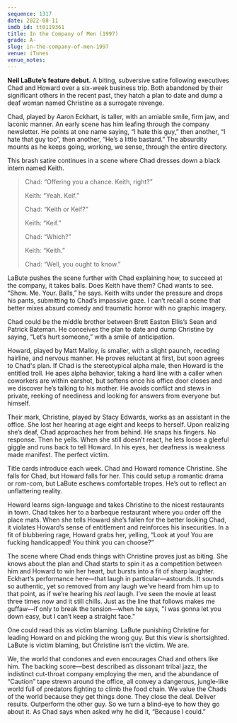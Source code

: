 ```yaml
---
sequence: 1317
date: 2022-08-11
imdb_id: tt0119361
title: In the Company of Men (1997)
grade: A-
slug: in-the-company-of-men-1997
venue: iTunes
venue_notes:
---
```


**Neil LaBute’s feature debut.** A biting, subversive satire following executives Chad and Howard over a six-week business trip. Both abandoned by their significant others in the recent past, they hatch a plan to date and dump a deaf woman named Christine as a surrogate revenge.

<!-- end -->

Chad, played by Aaron Eckhart, is taller, with an amiable smile, firm jaw, and laconic manner. An early scene has him leafing through the company newsletter. He points at one name saying, “I hate this guy,” then another, “I hate that guy too”, then another, “He’s a little bastard.” The absurdity mounts as he keeps going, working, we sense, through the entire directory.

This brash satire continues in a scene where Chad dresses down a black intern named Keith.

> Chad: “Offering you a chance. Keith, right?”
>
> Keith: “Yeah. Keif.”
>
> Chad: “Keith or Keif?”
>
> Keith: “Keif.”
>
> Chad: “Which?”
>
> Keith: “Keith.”
>
> Chad: “Well, you ought to know.”

LaBute pushes the scene further with Chad explaining how, to succeed at the company, it takes balls. Does Keith have them? Chad wants to see. “Show. Me. Your. Balls,” he says. Keith wilts under the pressure and drops his pants, submitting to Chad’s impassive gaze. I can’t recall a scene that better mixes absurd comedy and traumatic horror with no graphic imagery.

Chad could be the middle brother between Brett Easton Ellis’s Sean and Patrick Bateman. He conceives the plan to date and dump Christine by saying, “Let’s hurt someone,” with a smile of anticipation.

Howard, played by Matt Malloy, is smaller, with a slight paunch, receding hairline, and nervous manner. He proves reluctant at first, but soon agrees to Chad's plan. If Chad is the stereotypical alpha male, then Howard is the entitled troll. He apes alpha behavior, taking a hard line with a caller when coworkers are within earshot, but softens once his office door closes and we discover he’s talking to his mother. He avoids conflict and stews in private, reeking of neediness and looking for answers from everyone but himself.

Their mark, Christine, played by Stacy Edwards, works as an assistant in the office. She lost her hearing at age eight and keeps to herself. Upon realizing she’s deaf, Chad approaches her from behind. He snaps his fingers. No response. Then he yells. When she still doesn’t react, he lets loose a gleeful giggle and runs back to tell Howard. In his eyes, her deafness is weakness made manifest. The perfect victim.

Title cards introduce each week. Chad and Howard romance Christine. She falls for Chad, but Howard falls for her. This could setup a romantic drama or rom-com, but LaBute eschews comfortable tropes. He’s out to reflect an unflattering reality.

Howard learns sign-language and takes Christine to the nicest restaurants in town. Chad takes her to a barbeque restaurant where you order off the place mats. When she tells Howard she’s fallen for the better looking Chad, it violates Howard’s sense of entitlement and reinforces his insecurities. In a fit of blubbering rage, Howard grabs her, yelling, “Look at you! You are fucking handicapped! You think you can choose?”

The scene where Chad ends things with Christine proves just as biting. She knows about the plan and Chad starts to spin it as a competition between him and Howard to win her heart, but bursts into a fit of sharp laughter. Eckhart’s performance here—that laugh in particular—astounds. It sounds so authentic, yet so removed from any laugh we’ve heard from him up to that point, as if we’re hearing his _real_ laugh. I’ve seen the movie at least three times now and it still chills. Just as the line that follows makes me guffaw—if only to break the tension—when he says, "I was gonna let you down easy, but I can’t keep a straight face."

One could read this as victim blaming. LaBute punishing Christine for leading Howard on and picking the wrong guy. But this view is shortsighted. LaBute is victim blaming, but Christine isn’t the victim. We are.

We, the world that condones and even encourages Chad and others like him. The backing score—best described as dissonant tribal jazz, the indistinct cut-throat company employing the men, and the abundance of “Caution” tape strewn around the office, all convey a dangerous, jungle-like world full of predators fighting to climb the food chain. We value the Chads of the world because they get things done. They close the deal. Deliver results. Outperform the other guy. So we turn a blind-eye to how they go about it. As Chad says when asked why he did it, “Because I could.”
